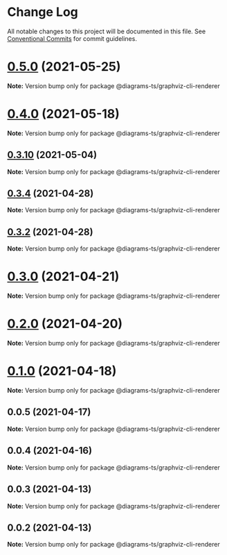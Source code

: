 # Change Log

All notable changes to this project will be documented in this file.
See [Conventional Commits](https://conventionalcommits.org) for commit guidelines.

# [0.5.0](https://github.com/balles/diagrams-ts/compare/v0.4.0...v0.5.0) (2021-05-25)

**Note:** Version bump only for package @diagrams-ts/graphviz-cli-renderer





# [0.4.0](https://github.com/balles/diagrams-ts/compare/v0.3.11...v0.4.0) (2021-05-18)

**Note:** Version bump only for package @diagrams-ts/graphviz-cli-renderer





## [0.3.10](https://github.com/balles/diagrams-ts/compare/v0.3.9...v0.3.10) (2021-05-04)

**Note:** Version bump only for package @diagrams-ts/graphviz-cli-renderer





## [0.3.4](https://github.com/balles/diagrams-ts/compare/v0.3.3...v0.3.4) (2021-04-28)

**Note:** Version bump only for package @diagrams-ts/graphviz-cli-renderer





## [0.3.2](https://github.com/balles/diagrams-ts/compare/v0.3.1...v0.3.2) (2021-04-28)

**Note:** Version bump only for package @diagrams-ts/graphviz-cli-renderer





# [0.3.0](https://github.com/balles/diagrams-ts/compare/v0.2.1...v0.3.0) (2021-04-21)

**Note:** Version bump only for package @diagrams-ts/graphviz-cli-renderer





# [0.2.0](https://github.com/balles/diagrams-ts/compare/v0.1.0...v0.2.0) (2021-04-20)

**Note:** Version bump only for package @diagrams-ts/graphviz-cli-renderer





# [0.1.0](https://github.com/balles/diagrams-ts/compare/v0.0.5...v0.1.0) (2021-04-18)

**Note:** Version bump only for package @diagrams-ts/graphviz-cli-renderer





## 0.0.5 (2021-04-17)

**Note:** Version bump only for package @diagrams-ts/graphviz-cli-renderer





## 0.0.4 (2021-04-16)

**Note:** Version bump only for package @diagrams-ts/graphviz-cli-renderer





## 0.0.3 (2021-04-13)

**Note:** Version bump only for package @diagrams-ts/graphviz-cli-renderer





## 0.0.2 (2021-04-13)

**Note:** Version bump only for package @diagrams-ts/graphviz-cli-renderer
